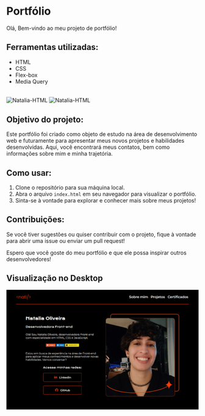 # Portfólio

Olá, Bem-vindo ao meu projeto de portfólio!

## Ferramentas utilizadas:

* HTML
* CSS
* Flex-box
* Media Query

<div style="display: inline_block"><br>
  <img align="center" alt="Natalia-HTML" height="30" width="40" src="https://cdn.jsdelivr.net/gh/devicons/devicon@latest/icons/html5/html5-original.svg">
  <img align="center" alt="Natalia-HTML" height="30" width="40" src="https://cdn.jsdelivr.net/gh/devicons/devicon@latest/icons/css3/css3-original.svg">
</div>

## Objetivo do projeto:

Este portfólio foi criado como objeto de estudo na área de desenvolvimento web e futuramente para apresentar meus novos projetos e habilidades desenvolvidas. Aqui, você encontrará meus contatos, bem como informações sobre mim e minha trajetória.

## Como usar:

1. Clone o repositório para sua máquina local.
2. Abra o arquivo `index.html` em seu navegador para visualizar o portfólio.
3. Sinta-se à vontade para explorar e conhecer mais sobre meus projetos!

## Contribuições:

Se você tiver sugestões ou quiser contribuir com o projeto, fique à vontade para abrir uma issue ou enviar um pull request!

Espero que você goste do meu portfólio e que ele possa inspirar outros desenvolvedores!

## Visualização no Desktop

![image](https://github.com/nataliabo1995/portfolio/blob/main/assets/desktop%20portifolio.png)

<!-- 
## Visualização Mobile

![image](https://github.com/nataliabo1995/portfolio/blob/main/assets/mobile.png)

 -->
